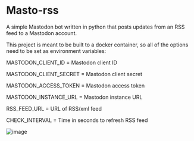 
# Masto-rss

A simple Mastodon bot written in python that posts updates from an RSS feed to a Mastodon account.

This project is meant to be built to a docker container, so all of the options need to be set as environment variables:

MASTODON_CLIENT_ID = Mastodon client ID

MASTODON_CLIENT_SECRET = Mastodon client secret

MASTODON_ACCESS_TOKEN = Mastodon access token

MASTODON_INSTANCE_URL = Mastodon instance URL

RSS_FEED_URL = URL of RSS/xml feed

CHECK_INTERVAL = Time in seconds to refresh RSS feed

![image](https://github.com/aserper/masto-rss/actions/workflows/masto-rss.yml/badge.svg)